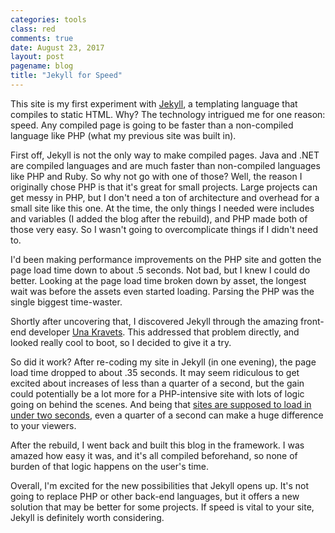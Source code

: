 ```yaml
---
categories: tools
class: red
comments: true
date: August 23, 2017
layout: post
pagename: blog
title: "Jekyll for Speed"
---
```


This site is my first experiment with [Jekyll](https://jekyllrb.com), a templating language that compiles to static HTML. Why? The technology intrigued me for one reason: speed. Any compiled page is going to be faster than a non-compiled language like PHP (what my previous site was built in).

<!--more-->

First off, Jekyll is not the only way to make compiled pages. Java and .NET are compiled languages and are much faster than non-compiled languages like PHP and Ruby. So why not go with one of those? Well, the reason I originally chose PHP is that it's great for small projects. Large projects can get messy in PHP, but I don't need a ton of architecture and overhead for a small site like this one. At the time, the only things I needed were includes and variables (I added the blog after the rebuild), and PHP made both of those very easy. So I wasn't going to overcomplicate things if I didn't need to.

I'd been making performance improvements on the PHP site and gotten the page load time down to about .5 seconds. Not bad, but I knew I could do better. Looking at the page load time broken down by asset, the longest wait was before the assets even started loading. Parsing the PHP was the single biggest time-waster.

Shortly after uncovering that, I discovered Jekyll through the amazing front-end developer [Una Kravets](http://unakravets.com/). This addressed that problem directly, and looked really cool to boot, so I decided to give it a try.

So did it work? After re-coding my site in Jekyll (in one evening), the page load time dropped to about .35 seconds. It may seem ridiculous to get excited about increases of less than a quarter of a second, but the gain could potentially be a lot more for a PHP-intensive site with lots of logic going on behind the scenes. And being that [sites are supposed to load in under two seconds](https://www.forbes.com/sites/oreillymedia/2014/01/16/web-performance-is-user-experience/#5aaf93be5a52), even a quarter of a second can make a huge difference to your viewers.

After the rebuild, I went back and built this blog in the framework. I was amazed how easy it was, and it's all compiled beforehand, so none of burden of that logic happens on the user's time.

Overall, I'm excited for the new possibilities that Jekyll opens up. It's not going to replace PHP or other back-end languages, but it offers a new solution that may be better for some projects. If speed is vital to your site, Jekyll is definitely worth considering.